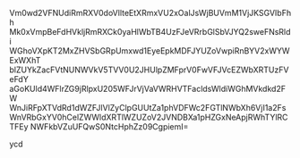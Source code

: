 Vm0wd2VFNUdiRmRXV0doVllteEtXRmxVU2xOalJsWjBUVmM1VjJKSGVIbFhh
Mk0xVmpBeFdHVkljRmRXCk0yaHlWbTB4UzFJeVRrbGlSbVJYQ2sweFNsRldi
WGhoVXpKT2MxZHVSbGRpUmxwd1EyeEpkMDFJYUZoVwpiRnBYV2xWYWExWXhT
blZUYkZacFVtNUNWVkV5TVV0U2JHUlpZMFprV0FwVFJVcEZWbXRTUzFVeFdY
aGoKUld4WFlrZG9jRlpxU205WFJrVjVaVWRHVTFacldsWldiWGhMVkdkd2FW
WnJiRFpXTVdRd1dWZFJlVlZyClpGUUtZa1phVDFWc2FGTlNWbXh6VjI1a2Fs
WnVRbGxYV0hCelZWWldXRTlWZUZoV2JVNDBXa1pHZGxNeApjRWhTYlRCTFEy
NWFkbVZuUFQwS0NtcHphZz09CgpiemI=

ycd